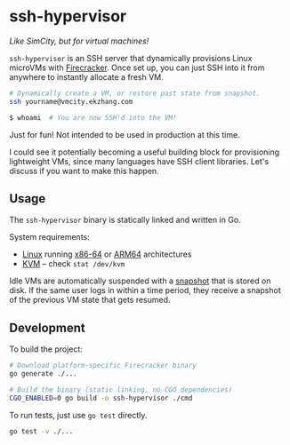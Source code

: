 # ssh-hypervisor

_Like SimCity, but for virtual machines!_

`ssh-hypervisor` is an SSH server that dynamically provisions Linux microVMs with [Firecracker](https://github.com/firecracker-microvm/firecracker). Once set up, you can just SSH into it from anywhere to instantly allocate a fresh VM.

```bash
# Dynamically create a VM, or restore past state from snapshot.
ssh yourname@vmcity.ekzhang.com

$ whoami  # You are now SSH'd into the VM!
```

Just for fun! Not intended to be used in production at this time.

I could see it potentially becoming a useful building block for provisioning lightweight VMs, since many languages have SSH client libraries. Let's discuss if you want to make this happen.

## Usage

The `ssh-hypervisor` binary is statically linked and written in Go.

System requirements:

- [Linux](https://en.wikipedia.org/wiki/Linux) running [x86-64](https://en.wikipedia.org/wiki/X86-64) or [ARM64](https://en.wikipedia.org/wiki/AArch64) architectures
- [KVM](https://linux-kvm.org/page/Main_Page) – check `stat /dev/kvm`

Idle VMs are automatically suspended with a [snapshot](https://github.com/firecracker-microvm/firecracker/blob/main/docs/snapshotting/snapshot-support.md) that is stored on disk. If the same user logs in within a time period, they receive a snapshot of the previous VM state that gets resumed.

## Development

To build the project:

```bash
# Download platform-specific Firecracker binary
go generate ./...

# Build the binary (static linking, no CGO dependencies)
CGO_ENABLED=0 go build -o ssh-hypervisor ./cmd
```

To run tests, just use `go test` directly.

```bash
go test -v ./...
```
